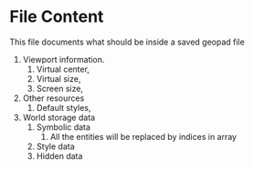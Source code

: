 # File Content

This file documents what should be inside a saved geopad file

1. Viewport information.
   1. Virtual center,
   2. Virtual size,
   3. Screen size,
2. Other resources
   1. Default styles,
3. World storage data
   1. Symbolic data
      1. All the entities will be replaced by indices in array
   2. Style data
   3. Hidden data